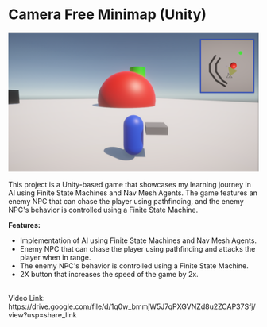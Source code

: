 # Camera Free Minimap (Unity)
![alt text](https://github.com/RayanYousef/Camera-Free-Minimap/blob/main/Other/Camera%20Free%20Minimap%20.png?raw=true)
<br/>

This project is a Unity-based game that showcases my learning journey in AI using Finite State Machines and Nav Mesh Agents. The game features an enemy NPC that can chase the player using pathfinding, and the enemy NPC's behavior is controlled using a Finite State Machine.

**Features:**

-   Implementation of AI using Finite State Machines and Nav Mesh Agents.
-   Enemy NPC that can chase the player using pathfinding and attacks the player when in range.
-   The enemy NPC's behavior is controlled using a Finite State Machine.
-   2X button that increases the speed of the game by 2x.
<br/>
Video Link: 
https://drive.google.com/file/d/1q0w_bmmjW5J7qPXGVNZd8u2ZCAP37Sfj/view?usp=share_link
